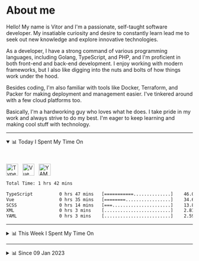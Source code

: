 # About me

Hello! My name is Vitor and I'm a passionate, self-taught software developer. My insatiable curiosity and desire to constantly learn lead me to seek out new knowledge and explore innovative technologies.

As a developer, I have a strong command of various programming languages, including Golang, TypeScript, and PHP, and I'm proficient in both front-end and back-end development. I enjoy working with modern frameworks, but I also like digging into the nuts and bolts of how things work under the hood.

Besides coding, I'm also familiar with tools like Docker, Terraform, and Packer for making deployment and management easier. I've tinkered around with a few cloud platforms too.

Basically, I'm a hardworking guy who loves what he does. I take pride in my work and always strive to do my best. I'm eager to keep learning and making cool stuff with technology.

---

<!-- ## 📊 Today I Spent My Time On -->

<details open>
<summary>📊 Today I Spent My Time On</summary>

&nbsp;

<!--DEVTIMER:TODAY:START-->
<img align="center" width="32px" src="https://cdn.simpleicons.org/typescript/3178C6" alt="TypeScript" />&nbsp;&nbsp;&nbsp;<img align="center" width="32px" src="https://cdn.simpleicons.org/vuedotjs/4FC08D" alt="Vue" />&nbsp;&nbsp;&nbsp;<img align="center" width="32px" src="https://cdn.simpleicons.org/yaml/fff" alt="YAML" />&nbsp;&nbsp;&nbsp;

```txt
Total Time: 1 hrs 42 mins

TypeScript          0 hrs 47 mins   [===========..............]    46.02 %
Vue                 0 hrs 35 mins   [========.................]    34.67 %
SCSS                0 hrs 14 mins   [===......................]    13.88 %
XML                 0 hrs 3 mins    [.........................]    2.81 %
YAML                0 hrs 3 mins    [.........................]    2.59 %
```

<!--DEVTIMER:TODAY:END-->

</details>

---
<details>
<summary>📊 This Week I Spent My Time On</summary>

&nbsp;

<!--DEVTIMER:WEEK:START-->
<img align="center" width="32px" src="https://cdn.simpleicons.org/vuedotjs/4FC08D" alt="Vue" />&nbsp;&nbsp;&nbsp;<img align="center" width="32px" src="https://cdn.simpleicons.org/typescript/3178C6" alt="TypeScript" />&nbsp;&nbsp;&nbsp;<img align="center" width="32px" src="https://cdn.simpleicons.org/gnubash/fff" alt="Bash" />&nbsp;&nbsp;&nbsp;<img align="center" width="32px" src="https://cdn.simpleicons.org/carrd/fff" alt="JSON" />&nbsp;&nbsp;&nbsp;<img align="center" width="32px" src="https://cdn.simpleicons.org/yaml/fff" alt="YAML" />&nbsp;&nbsp;&nbsp;<img align="center" width="32px" src="https://cdn.simpleicons.org/javascript/F7DF1E" alt="JavaScript" />&nbsp;&nbsp;&nbsp;<img align="center" width="32px" src="https://cdn.simpleicons.org/css3/1572B6" alt="CSS" />&nbsp;&nbsp;&nbsp;

```txt
Total Time: 5 hrs 20 mins

Vue                 2 hrs 22 mins   [===========..............]    44.32 %
TypeScript          1 hrs 4 mins    [=====....................]    20.10 %
SCSS                0 hrs 30 mins   [==.......................]    9.44 %
Bash                0 hrs 29 mins   [==.......................]    9.08 %
JSON                0 hrs 27 mins   [==.......................]    8.42 %
XML                 0 hrs 8 mins    [.........................]    2.62 %
YAML                0 hrs 5 mins    [.........................]    1.53 %
JavaScript          0 hrs 4 mins    [.........................]    1.16 %
SQL                 0 hrs 2 mins    [.........................]    0.65 %
CSS                 0 hrs 2 mins    [.........................]    0.62 %
```

<!--DEVTIMER:WEEK:END-->
</details>

---


<details>
<summary>📊 Since 09 Jan 2023</summary>

&nbsp;

<!--DEVTIMER::START-->
<img align="center" width="32px" src="https://cdn.simpleicons.org/typescript/3178C6" alt="TypeScript" />&nbsp;&nbsp;&nbsp;<img align="center" width="32px" src="https://cdn.simpleicons.org/go/00ADD8" alt="Go" />&nbsp;&nbsp;&nbsp;<img align="center" width="32px" src="https://cdn.simpleicons.org/vuedotjs/4FC08D" alt="Vue" />&nbsp;&nbsp;&nbsp;<img align="center" width="32px" src="https://cdn.simpleicons.org/gnubash/fff" alt="Bash" />&nbsp;&nbsp;&nbsp;<img align="center" width="32px" src="https://cdn.simpleicons.org/yaml/fff" alt="YAML" />&nbsp;&nbsp;&nbsp;<img align="center" width="32px" src="https://cdn.simpleicons.org/carrd/fff" alt="JSON" />&nbsp;&nbsp;&nbsp;<img align="center" width="32px" src="https://cdn.simpleicons.org/markdown/fff" alt="Markdown" />&nbsp;&nbsp;&nbsp;<img align="center" width="32px" src="https://cdn.simpleicons.org/javascript/F7DF1E" alt="JavaScript" />&nbsp;&nbsp;&nbsp;<img align="center" width="32px" src="https://cdn.simpleicons.org/html5/E34F26" alt="HTML" />&nbsp;&nbsp;&nbsp;<img align="center" width="32px" src="https://cdn.simpleicons.org/academia/fff" alt="Text" />&nbsp;&nbsp;&nbsp;<img align="center" width="32px" src="https://cdn.simpleicons.org/css3/1572B6" alt="CSS" />&nbsp;&nbsp;&nbsp;

```txt
Total Time: 65 hrs 43 mins

TypeScript          34 hrs 10 mins  [=============............]    52.00 %
Go                  10 hrs 3 mins   [===......................]    15.29 %
Vue                 7 hrs 55 mins   [===......................]    12.05 %
Bash                3 hrs 37 mins   [=........................]    5.50 %
YAML                3 hrs 12 mins   [=........................]    4.87 %
SCSS                1 hrs 37 mins   [.........................]    2.47 %
JSON                1 hrs 4 mins    [.........................]    1.62 %
Markdown            0 hrs 59 mins   [.........................]    1.49 %
JavaScript          0 hrs 48 mins   [.........................]    1.23 %
Docker              0 hrs 44 mins   [.........................]    1.11 %
SQL                 0 hrs 18 mins   [.........................]    0.46 %
HTML                0 hrs 14 mins   [.........................]    0.36 %
XML                 0 hrs 9 mins    [.........................]    0.22 %
Text                0 hrs 7 mins    [.........................]    0.17 %
CSS                 0 hrs 4 mins    [.........................]    0.10 %
```

<!--DEVTIMER::END-->

</details>
